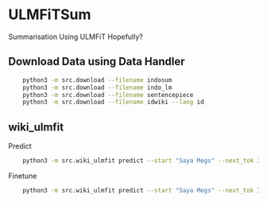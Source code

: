 # ULMFiTSum

Summarisation Using ULMFiT Hopefully?

## Download Data using Data Handler

```bash
    python3 -m src.download --filename indosum
    python3 -m src.download --filename indo_lm
    python3 -m src.download --filename sentencepiece
    python3 -m src.download --filename idwiki --lang id
```

## wiki_ulmfit

Predict

```bash
    python3 -m src.wiki_ulmfit predict --start "Saya Megs" --next_tok 10 --model_name idwiki_encoder.enc
```

Finetune

```bash
    python3 -m src.wiki_ulmfit predict --start "Saya Megs" --next_tok 10 --model_name idwiki_encoder.enc
```